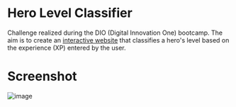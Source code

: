 # Hero Level Classifier

Challenge realized during the DIO (Digital Innovation One) bootcamp. The aim is to create an [interactive website](https://lorenlmartins.github.io/classificador-de-nivel-de-heroi/) that classifies a hero's level based on the experience (XP) entered by the user.

# Screenshot 

![image](https://github.com/user-attachments/assets/1229dd29-4165-4256-ac27-4f6a7f179634)


